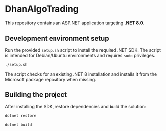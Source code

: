 # DhanAlgoTrading

This repository contains an ASP.NET application targeting **.NET 8.0**.

## Development environment setup

Run the provided `setup.sh` script to install the required .NET SDK. The script
is intended for Debian/Ubuntu environments and requires `sudo` privileges.

```bash
./setup.sh
```

The script checks for an existing .NET 8 installation and installs it from the
Microsoft package repository when missing.

## Building the project

After installing the SDK, restore dependencies and build the solution:

```bash
dotnet restore

dotnet build
```

